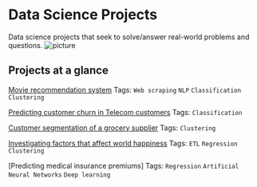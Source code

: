 # Data Science Projects
Data science projects that seek to solve/answer real-world problems and questions. 
![picture]()

## Projects at a glance
[Movie recommendation system]()
Tags: `Web scraping` `NLP` `Classification` `Clustering`

[Predicting customer churn in Telecom customers]() 
Tags: `Classification`

[Customer segmentation of a grocery supplier]() 
Tags: `Clustering`

[Investigating factors that affect world happiness]()
Tags: `ETL` `Regression` `Clustering`

[Predicting medical insurance premiums] 
Tags: `Regression` `Artificial Neural Networks` `Deep learning`
